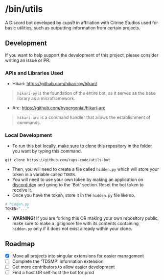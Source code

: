 # /bin/utils
A Discord bot developed by cups9 in affiliation with Citrine Studios used for basic utilities, such as outputting information from certain projects.

## Development
If you want to help support the development of this project, please consider writing an issue or PR.

### APIs and Libraries Used
- Hikari: https://github.com/hikari-py/hikari/
> `hikari-py` is the foundation of the entire bot, as it serves as the base library as a microframework.
- Arc: https://github.com/hypergonial/hikari-arc
> `hikari-arc` is a command handler that allows the establishment of commands.

### Local Development
- To run this bot locally, make sure to clone this repository in the folder you want by typing this command.
```
git clone https://github.com/cups-code/utils-bot
```
- Then, you will need to create a file called `hidden.py` which will store your token in a variable called `TOKEN`.
- You will need to use your own token by making an application on [discord.dev](https://discord.dev/) and going to the 'Bot' section. Reset the bot token to receive it.
- Once you have the token, store it in the `hidden.py` file like so.
```py
# hidden.py
TOKEN="..."
```
- **WARNING!** If you are forking this OR making your own repository public, make sure to make a .gitignore file with its contents containing `hidden.py` only if it does not exist already within your clone.

## Roadmap
- [x] Move all projects into singular extensions for easier management
- [ ] Complete the 'TDSMP' information extension
- [ ] Get more contributors to allow easier development
- [ ] Find a host OR self-host the bot for prod
